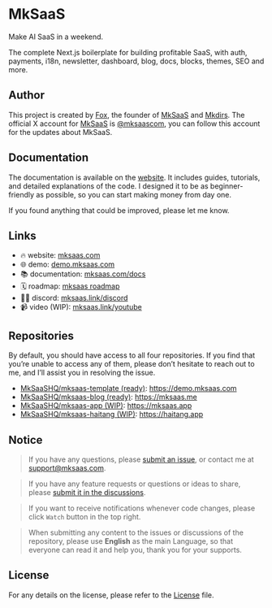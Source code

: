 # MkSaaS

Make AI SaaS in a weekend.

The complete Next.js boilerplate for building profitable SaaS, with auth, payments, i18n, newsletter, dashboard, blog, docs, blocks, themes, SEO and more.

## Author

This project is created by [Fox](https://x.com/indie_maker_fox), the founder of [MkSaaS](https://mksaas.com) and [Mkdirs](https://mkdirs.com). The official X account for [MkSaaS](https://mksaas.com) is [@mksaascom](https://x.com/mksaascom), you can follow this account for the updates about MkSaaS.

## Documentation

The documentation is available on the [website](https://mksaas.com/docs). It includes guides, tutorials, and detailed explanations of the code. I designed it to be as beginner-friendly as possible, so you can start making money from day one.

If you found anything that could be improved, please let me know.

## Links

- 🔥 website: [mksaas.com](https://mksaas.com)
- 🌐 demo: [demo.mksaas.com](https://demo.mksaas.com)
- 📚 documentation: [mksaas.com/docs](https://mksaas.com/docs)
- 🗓️ roadmap: [mksaas roadmap](https://mksaas.link/roadmap)
- 👨‍💻 discord: [mksaas.link/discord](https://mksaas.link/discord)
- 📹 video (WIP): [mksaas.link/youtube](https://mksaas.link/youtube)

## Repositories

By default, you should have access to all four repositories. If you find that you’re unable to access any of them, please don’t hesitate to reach out to me, and I’ll assist you in resolving the issue.

- [MkSaaSHQ/mksaas-template (ready)](https://github.com/MkSaaSHQ/mksaas-template): https://demo.mksaas.com
- [MkSaaSHQ/mksaas-blog (ready)](https://github.com/MkSaaSHQ/mksaas-blog): https://mksaas.me
- [MkSaaSHQ/mksaas-app (WIP)](https://github.com/MkSaaSHQ/mksaas-app): https://mksaas.app
- [MkSaaSHQ/mksaas-haitang (WIP)](https://github.com/MkSaaSHQ/mksaas-haitang): https://haitang.app

## Notice

> If you have any questions, please [submit an issue](https://github.com/MkSaaSHQ/mksaas-template/issues/new), or contact me at [support@mksaas.com](mailto:support@mksaas.com).

> If you have any feature requests or questions or ideas to share, please [submit it in the discussions](https://github.com/MkSaaSHQ/mksaas-template/discussions).

> If you want to receive notifications whenever code changes, please click `Watch` button in the top right.

> When submitting any content to the  issues or discussions of the repository, please use **English** as the main Language, so that everyone can read it and help you, thank you for your supports.

## License

For any details on the license, please refer to the [License](LICENSE) file.
